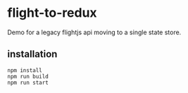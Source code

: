 # flight-to-redux

Demo for a legacy flightjs api moving to a single state store. 

## installation

```
npm install
npm run build
npm run start
```
